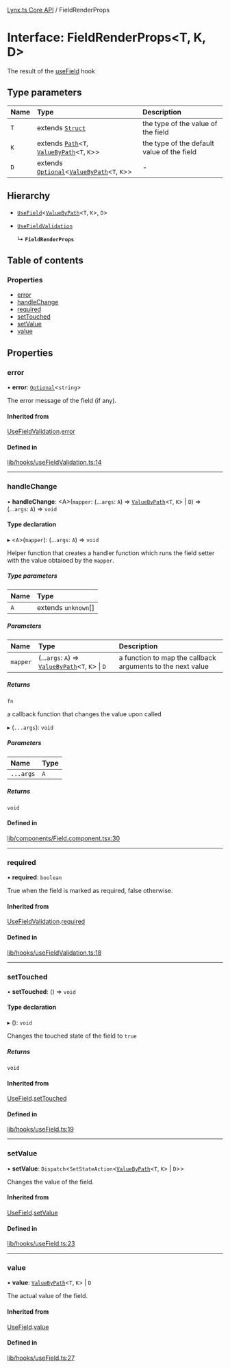 [Lynx.ts Core API](../README.md) / FieldRenderProps

# Interface: FieldRenderProps<T, K, D\>

The result of the [useField](../README.md#usefield) hook

## Type parameters

| Name | Type | Description |
| :------ | :------ | :------ |
| `T` | extends [`Struct`](../README.md#struct) | the type of the value of the field |
| `K` | extends [`Path`](../README.md#path)<`T`, [`ValueByPath`](../README.md#valuebypath)<`T`, `K`\>\> | the type of the default value of the field |
| `D` | extends [`Optional`](../README.md#optional)<[`ValueByPath`](../README.md#valuebypath)<`T`, `K`\>\> | - |

## Hierarchy

- [`UseField`](UseField.md)<[`ValueByPath`](../README.md#valuebypath)<`T`, `K`\>, `D`\>

- [`UseFieldValidation`](UseFieldValidation.md)

  ↳ **`FieldRenderProps`**

## Table of contents

### Properties

- [error](FieldRenderProps.md#error)
- [handleChange](FieldRenderProps.md#handlechange)
- [required](FieldRenderProps.md#required)
- [setTouched](FieldRenderProps.md#settouched)
- [setValue](FieldRenderProps.md#setvalue)
- [value](FieldRenderProps.md#value)

## Properties

### error

• **error**: [`Optional`](../README.md#optional)<`string`\>

The error message of the field (if any).

#### Inherited from

[UseFieldValidation](UseFieldValidation.md).[error](UseFieldValidation.md#error)

#### Defined in

[lib/hooks/useFieldValidation.ts:14](https://github.com/JoseLion/lynxts/blob/main/packages/core/src/lib/hooks/useFieldValidation.ts#L14)

___

### handleChange

• **handleChange**: <A\>(`mapper`: (...`args`: `A`) => [`ValueByPath`](../README.md#valuebypath)<`T`, `K`\> \| `D`) => (...`args`: `A`) => `void`

#### Type declaration

▸ <`A`\>(`mapper`): (...`args`: `A`) => `void`

Helper function that creates a handler function which runs the field
setter with the value obtaioed by the `mapper`.

##### Type parameters

| Name | Type |
| :------ | :------ |
| `A` | extends `unknown`[] |

##### Parameters

| Name | Type | Description |
| :------ | :------ | :------ |
| `mapper` | (...`args`: `A`) => [`ValueByPath`](../README.md#valuebypath)<`T`, `K`\> \| `D` | a function to map the callback arguments to the next value |

##### Returns

`fn`

a callback function that changes the value upon called

▸ (`...args`): `void`

##### Parameters

| Name | Type |
| :------ | :------ |
| `...args` | `A` |

##### Returns

`void`

#### Defined in

[lib/components/Field.component.tsx:30](https://github.com/JoseLion/lynxts/blob/main/packages/core/src/lib/components/Field.component.tsx#L30)

___

### required

• **required**: `boolean`

True when the field is marked as required, false otherwise.

#### Inherited from

[UseFieldValidation](UseFieldValidation.md).[required](UseFieldValidation.md#required)

#### Defined in

[lib/hooks/useFieldValidation.ts:18](https://github.com/JoseLion/lynxts/blob/main/packages/core/src/lib/hooks/useFieldValidation.ts#L18)

___

### setTouched

• **setTouched**: () => `void`

#### Type declaration

▸ (): `void`

Changes the touched state of the field to `true`

##### Returns

`void`

#### Inherited from

[UseField](UseField.md).[setTouched](UseField.md#settouched)

#### Defined in

[lib/hooks/useField.ts:19](https://github.com/JoseLion/lynxts/blob/main/packages/core/src/lib/hooks/useField.ts#L19)

___

### setValue

• **setValue**: `Dispatch`<`SetStateAction`<[`ValueByPath`](../README.md#valuebypath)<`T`, `K`\> \| `D`\>\>

Changes the value of the field.

#### Inherited from

[UseField](UseField.md).[setValue](UseField.md#setvalue)

#### Defined in

[lib/hooks/useField.ts:23](https://github.com/JoseLion/lynxts/blob/main/packages/core/src/lib/hooks/useField.ts#L23)

___

### value

• **value**: [`ValueByPath`](../README.md#valuebypath)<`T`, `K`\> \| `D`

The actual value of the field.

#### Inherited from

[UseField](UseField.md).[value](UseField.md#value)

#### Defined in

[lib/hooks/useField.ts:27](https://github.com/JoseLion/lynxts/blob/main/packages/core/src/lib/hooks/useField.ts#L27)
